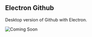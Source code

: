 ## Electron Github

Desktop version of Github with Electron.


![Coming Soon](https://media.giphy.com/media/3o72FkiKGMGauydfyg/giphy.gif)
